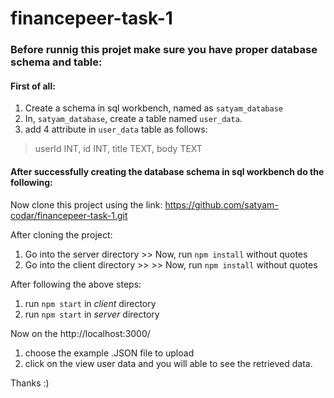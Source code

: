 ﻿# financepeer-task-1

### Before runnig this projet make sure you have proper database schema and table:

#### First of all:

1. Create a schema in sql workbench, named as `satyam_database`
2. In, `satyam_database`, create a table named `user_data`.
3. add 4 attribute in `user_data` table as follows:

> userId INT,
> id INT,
> title TEXT,
> body TEXT

#### After successfully creating the database schema in sql workbench do the following:

Now clone this project using the link: https://github.com/satyam-codar/financepeer-task-1.git

After cloning the project:

1. Go into the server directory >> Now, run `npm install` without quotes
2. Go into the client directory >> >> Now, run `npm install` without quotes

After following the above steps:

1. run `npm start` in *_client_* directory
2. run `npm start` in *_server_* directory

Now on the http://localhost:3000/

1. choose the example .JSON file to upload
2. click on the view user data and you will able to see the retrieved data.

Thanks :)
